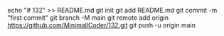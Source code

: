 echo "# 132" >> README.md
git init
git add README.md
git commit -m "first commit"
git branch -M main
git remote add origin https://github.com/MinimallCoder/132.git
git push -u origin main
